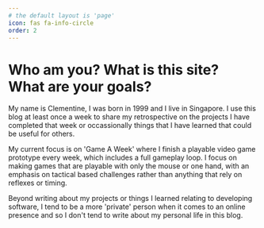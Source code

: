 ```yaml
---
# the default layout is 'page'
icon: fas fa-info-circle
order: 2
---
```


# Who am you? What is this site? What are your goals?

My name is Clementine, I was born in 1999 and I live in Singapore. I use this blog at least once a week to share my retrospective on the projects I have completed that week or occassionally things that I have learned that could be useful for others.

My current focus is on 'Game A Week' where I finish a playable video game prototype every week, which includes a full gameplay loop. I focus on making games that are playable with only the mouse or one hand, with an emphasis on tactical based challenges rather than anything that rely on reflexes or timing.

Beyond writing about my projects or things I learned relating to developing software, I tend to be a more 'private' person when it comes to an online presence and so I don't tend to write about my personal life in this blog.